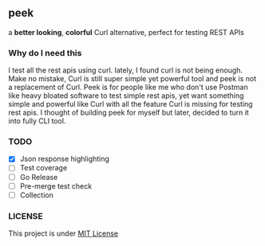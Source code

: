 ## peek

a **better looking**, **colorful** Curl alternative, perfect for testing REST APIs

### Why do I need this

I test all the rest apis using curl. lately, I found curl is not being enough. Make no mistake, Curl is still super simple yet powerful tool and peek is not a replacement of Curl. Peek is for people like me who don't use Postman like heavy bloated software to test simple rest apis, yet want something simple and powerful like Curl with all the feature Curl is missing for testing rest apis. I thought of building peek for myself but later, decided to turn it into fully CLI tool.

### TODO

- [x] Json response highlighting
- [ ] Test coverage
- [ ] Go Release
- [ ] Pre-merge test check
- [ ] Collection

### LICENSE

This project is under [MIT License](./LICENSE)